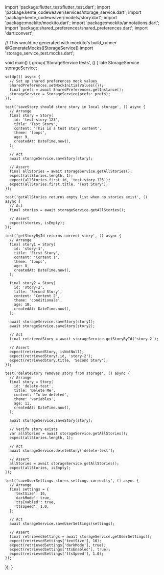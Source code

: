 import 'package:flutter_test/flutter_test.dart';
import 'package:kente_codeweaver/services/storage_service.dart';
import 'package:kente_codeweaver/models/story.dart';
import 'package:mockito/mockito.dart';
import 'package:mockito/annotations.dart';
import 'package:shared_preferences/shared_preferences.dart';
import 'dart:convert';

// This would be generated with mockito's build_runner
@GenerateMocks([StorageService])
import 'storage_service_test.mocks.dart';

void main() {
  group('StorageService tests', () {
    late StorageService storageService;

    setUp(() async {
      // Set up shared preferences mock values
      SharedPreferences.setMockInitialValues({});
      final prefs = await SharedPreferences.getInstance();
      storageService = StorageService(prefs: prefs);
    });

    test('saveStory should store story in local storage', () async {
      // Arrange
      final story = Story(
        id: 'test-story-123',
        title: 'Test Story',
        content: 'This is a test story content',
        theme: 'loops',
        age: 9,
        createdAt: DateTime.now(),
      );
      
      // Act
      await storageService.saveStory(story);
      
      // Assert
      final allStories = await storageService.getAllStories();
      expect(allStories.length, 1);
      expect(allStories.first.id, 'test-story-123');
      expect(allStories.first.title, 'Test Story');
    });
    
    test('getAllStories returns empty list when no stories exist', () async {
      // Act
      final stories = await storageService.getAllStories();
      
      // Assert
      expect(stories, isEmpty);
    });
    
    test('getStoryById returns correct story', () async {
      // Arrange
      final story1 = Story(
        id: 'story-1',
        title: 'First Story',
        content: 'Content 1',
        theme: 'loops',
        age: 8,
        createdAt: DateTime.now(),
      );
      
      final story2 = Story(
        id: 'story-2',
        title: 'Second Story',
        content: 'Content 2',
        theme: 'conditionals',
        age: 10,
        createdAt: DateTime.now(),
      );
      
      await storageService.saveStory(story1);
      await storageService.saveStory(story2);
      
      // Act
      final retrievedStory = await storageService.getStoryById('story-2');
      
      // Assert
      expect(retrievedStory, isNotNull);
      expect(retrievedStory!.id, 'story-2');
      expect(retrievedStory.title, 'Second Story');
    });
    
    test('deleteStory removes story from storage', () async {
      // Arrange
      final story = Story(
        id: 'delete-test',
        title: 'Delete Me',
        content: 'To be deleted',
        theme: 'variables',
        age: 11,
        createdAt: DateTime.now(),
      );
      
      await storageService.saveStory(story);
      
      // Verify story exists
      var allStories = await storageService.getAllStories();
      expect(allStories.length, 1);
      
      // Act
      await storageService.deleteStory('delete-test');
      
      // Assert
      allStories = await storageService.getAllStories();
      expect(allStories, isEmpty);
    });
    
    test('saveUserSettings stores settings correctly', () async {
      // Arrange
      final settings = {
        'textSize': 16,
        'darkMode': true,
        'ttsEnabled': true,
        'ttsSpeed': 1.0,
      };
      
      // Act
      await storageService.saveUserSettings(settings);
      
      // Assert
      final retrievedSettings = await storageService.getUserSettings();
      expect(retrievedSettings['textSize'], 16);
      expect(retrievedSettings['darkMode'], true);
      expect(retrievedSettings['ttsEnabled'], true);
      expect(retrievedSettings['ttsSpeed'], 1.0);
    });
  });
}
